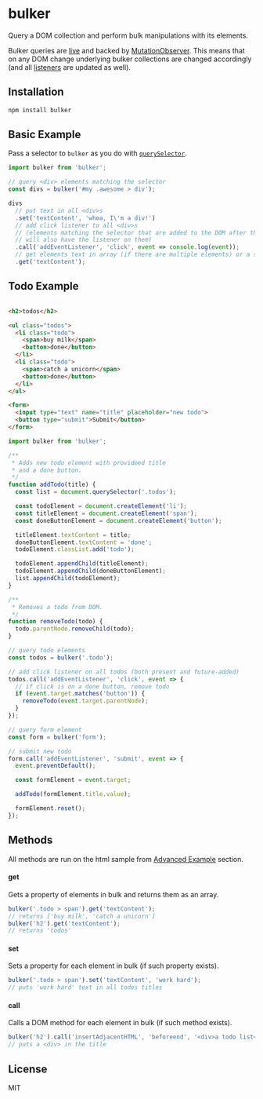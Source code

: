 # bulker

Query a DOM collection and perform bulk manipulations with its elements.

Bulker queries are [live](https://www.w3.org/TR/dom/#concept-collection-live) and backed by [MutationObserver](https://developer.mozilla.org/en/docs/Web/API/MutationObserver). This means that on any DOM change underlying bulker collections are changed accordingly (and all [listeners](https://developer.mozilla.org/en-US/docs/Web/API/EventTarget/addEventListener) are updated as well).

## Installation
```sh
npm install bulker
```
## Basic Example
Pass a selector to `bulker` as you do with [`querySelector`](https://developer.mozilla.org/en-US/docs/Web/API/Element/querySelector).
```javascript
import bulker from 'bulker';

// query <div> elements matching the selector
const divs = bulker('#my .awesome > div');

divs
  // put text in all <div>s
  .set('textContent', 'whoa, I\'m a div!')
  // add click listener to all <div>s
  // (elements matching the selector that are added to the DOM after this
  // will also have the listener on them)
  .call('addEventListener', 'click', event => console.log(event));
  // get elements text in array (if there are multiple elements) or a string (if single)
  .get('textContent');
```

## Todo Example
```html

<h2>todos</h2>

<ul class="todos">
  <li class="todo">
    <span>buy milk</span>
    <button>done</button>
  </li>
  <li class="todo">
    <span>catch a unicorn</span>
    <button>done</button>
  </li>
</ul>

<form>
  <input type="text" name="title" placeholder="new todo">
  <button type="submit">Submit</button>
</form>

```
```javascript
import bulker from 'bulker';

/**
 * Adds new todo element with provideed title
 * and a done button.
 */
function addTodo(title) {
  const list = document.querySelector('.todos');

  const todoElement = document.createElement('li');
  const titleElement = document.createElement('span');
  const doneButtonElement = document.createElement('button');

  titleElement.textContent = title;
  doneButtonElement.textContent = 'done';
  todoElement.classList.add('todo');

  todoElement.appendChild(titleElement);
  todoElement.appendChild(doneButtonElement);
  list.appendChild(todoElement);
}

/**
 * Removes a todo from DOM.
 */
function removeTodo(todo) {
  todo.parentNode.removeChild(todo);
}

// query todo elements
const todos = bulker('.todo');

// add click listener on all todos (both present and future-added)
todos.call('addEventListener', 'click', event => {
  // if click is on a done button, remove todo
  if (event.target.matches('button')) {
    removeTodo(event.target.parentNode);
  }
});

// query form element
const form = bulker('form');

// submit new todo
form.call('addEventListener', 'submit', event => {
  event.preventDefault();

  const formElement = event.target;

  addTodo(formElement.title.value);

  formElement.reset();
});

```

## Methods
All methods are run on the html sample from [Advanced Example](#advanced-example) section.

#### get
Gets a property of elements in bulk and returns them as an array.
```javascript
bulker('.todo > span').get('textContent');
// returns ['buy milk', 'catch a unicorn']
bulker('h2').get('textContent');
// returns 'todos'
```

#### set
Sets a property for each element in bulk (if such property exists).
```javascript
bulker('.todo > span').set('textContent', 'work hard');
// puts 'work hard' text in all todos titles
```

#### call
Calls a DOM method for each element in bulk (if such method exists).
```javascript
bulker('h2').call('insertAdjacentHTML', 'beforeend', '<div>a todo list</div>');
// puts a <div> in the title
```

## License
MIT
